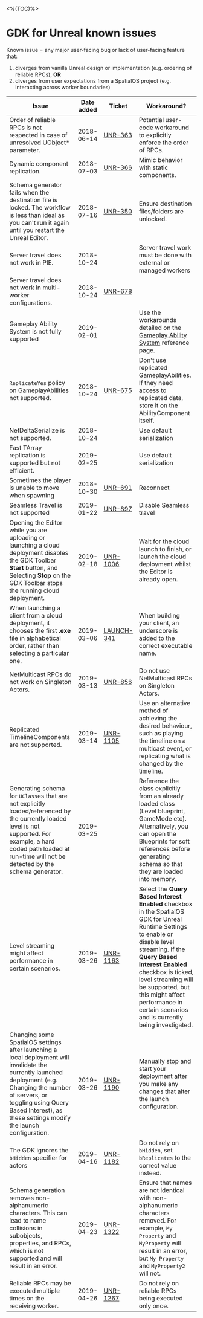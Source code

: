 <%(TOC)%>
# GDK for Unreal known issues

Known issue = any major user-facing bug or lack of user-facing feature that:
1. diverges from vanilla Unreal design or implementation (e.g. ordering of reliable RPCs), **OR**
1. diverges from user expectations from a SpatialOS project (e.g. interacting across worker boundaries)

| Issue | Date added | Ticket | Workaround? |
|-------|-------------------|--------|-------------|
| Order of reliable RPCs is not respected in case of unresolved UObject* parameter. | 2018-06-14 | [UNR-363](https://improbableio.atlassian.net/browse/UNR-336) | Potential user-code workaround to explicitly enforce the order of RPCs. |
| Dynamic component replication. | 2018-07-03 | [UNR-366](https://improbableio.atlassian.net/browse/UNR-366) | Mimic behavior with static components. |
| Schema generator fails when the destination file is locked. The workflow is less than ideal as you can't run it again until you restart the Unreal Editor. | 2018-07-16 | [UNR-350](https://improbableio.atlassian.net/browse/UNR-350) | Ensure destination files/folders are unlocked. |
| Server travel does not work in PIE. | 2018-10-24 | | Server travel work must be done with external or managed workers |
| Server travel does not work in multi-worker configurations.  | 2018-10-24 | [UNR-678](https://improbableio.atlassian.net/projects/UNR/issues/UNR-678)
| Gameplay Ability System is not fully supported | 2019-02-01 | | Use the workarounds detailed on the [Gameplay Ability System]({{urlRoot}}/content/ability-system) reference page. |  
| `ReplicateYes` policy on GameplayAbilities not supported. | 2018-10-24 | [UNR-675](https://improbableio.atlassian.net/projects/UNR/issues/UNR-675) | Don't use replicated GameplayAbilities. If they need access to replicated data, store it on the AbilityComponent itself. |
| NetDeltaSerialize is not supported.  | 2018-10-24 |  | Use default serialization |
| Fast TArray replication is supported but not efficient.  | 2019-02-25 |  | Use default serialization |
| Sometimes the player is unable to move when spawning | 2018-10-30 | [UNR-691](https://improbableio.atlassian.net/browse/UNR-691) | Reconnect| 
| Seamless Travel is not supported | 2019-01-22 | [UNR-897](https://improbableio.atlassian.net/browse/UNR-897) | Disable Seamless travel |  
| Opening the Editor while you are uploading or launching a cloud deployment disables the GDK Toolbar **Start** button, and Selecting **Stop** on the GDK Toolbar stops the running cloud deployment. | 2019-02-18 | [UNR-1006](https://improbableio.atlassian.net/browse/UNR-1006) | Wait for the cloud launch to finish, or launch the cloud deployment whilst the Editor is already open. |
| When launching a client from a cloud deployment, it chooses the first **.exe** file in alphabetical order, rather than selecting a particular one. | 2019-03-06 | [LAUNCH-341](https://improbableio.atlassian.net/browse/LAUNCH-341) | When building your client, an underscore is added to the correct executable name. |
| NetMulticast RPCs do not work on Singleton Actors. | 2019-03-13 | [UNR-856](https://improbableio.atlassian.net/browse/UNR-856) | Do not use NetMulticast RPCs on Singleton Actors.|
| Replicated TimelineComponents are not supported. | 2019-03-14 | [UNR-1105](https://improbableio.atlassian.net/browse/UNR-1105) | Use an alternative method of achieving the desired behaviour, such as playing the timeline on a multicast event, or replicating what is changed by the timeline. |
| Generating schema for `UClass`es that are not explicitly loaded/referenced by the currently loaded level is not supported. For example, a hard coded path loaded at run-time will not be detected by the schema generator. | 2019-03-25 |  | Reference the class explicitly from an already loaded class (Level blueprint, GameMode etc). Alternatively, you can open the Blueprints for soft references before generating schema so that they are loaded into memory. |
| Level streaming might affect performance in certain scenarios. | 2019-03-26 | [UNR-1163](https://improbableio.atlassian.net/browse/UNR-1163) | Select the **Query Based Interest Enabled** checkbox in the SpatialOS GDK for Unreal Runtime Settings to enable or disable level streaming. If the **Query Based Interest Enabled** checkbox is ticked, level streaming will be supported, but this might affect performance in certain scenarios and is currently being investigated. |
| Changing some SpatialOS settings after launching a local deployment will invalidate the currently launched deployment (e.g. Changing the number of servers, or toggling using Query Based Interest), as these settings modify the launch configuration. | 2019-03-26 | [UNR-1190](https://improbableio.atlassian.net/browse/UNR-1190) | Manually stop and start your deployment after you make any changes that alter the launch configuration. |
| The GDK ignores the `bHidden` specifier for actors | 2019-04-16 | [UNR-1182](https://improbableio.atlassian.net/browse/UNR-1182) |  Do not rely on `bHidden`, set `bReplicates` to the correct value instead. |  
| Schema generation removes non-alphanumeric characters. This can lead to name collisions in subobjects, properties, and RPCs, which is not supported and will result in an error. | 2019-04-23 | [UNR-1322](https://improbableio.atlassian.net/browse/UNR-1322) |  Ensure that names are not identical with non-alphanumeric characters removed. For example, `My Property` and `MyProperty` will result in an error, but `My Property` and `MyProperty2` will not. |  
| Reliable RPCs may be executed multiple times on the receiving worker. | 2019-04-26 | [UNR-1267](https://improbableio.atlassian.net/browse/UNR-1267) |  Do not rely on reliable RPCs being executed only once. |  
